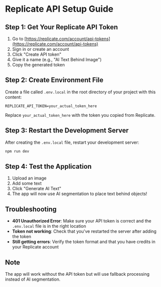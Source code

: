 # Replicate API Setup Guide

## Step 1: Get Your Replicate API Token

1. Go to [https://replicate.com/account/api-tokens](https://replicate.com/account/api-tokens)
2. Sign in or create an account
3. Click "Create API token"
4. Give it a name (e.g., "AI Text Behind Image")
5. Copy the generated token

## Step 2: Create Environment File

Create a file called `.env.local` in the root directory of your project with this content:

```
REPLICATE_API_TOKEN=your_actual_token_here
```

Replace `your_actual_token_here` with the token you copied from Replicate.

## Step 3: Restart the Development Server

After creating the `.env.local` file, restart your development server:

```bash
npm run dev
```

## Step 4: Test the Application

1. Upload an image
2. Add some text
3. Click "Generate AI Text"
4. The app will now use AI segmentation to place text behind objects!

## Troubleshooting

- **401 Unauthorized Error**: Make sure your API token is correct and the `.env.local` file is in the right location
- **Token not working**: Check that you've restarted the server after adding the token
- **Still getting errors**: Verify the token format and that you have credits in your Replicate account

## Note

The app will work without the API token but will use fallback processing instead of AI segmentation.

